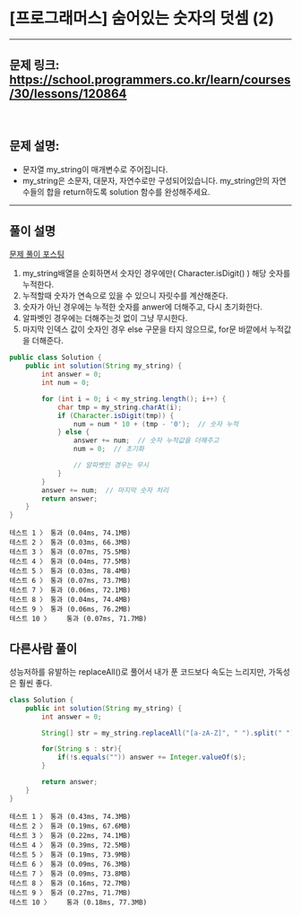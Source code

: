 # [프로그래머스] 숨어있는 숫자의 덧셈 (2)

---

## 문제 링크: https://school.programmers.co.kr/learn/courses/30/lessons/120864

<br>

## 문제 설명:

- 문자열 my_string이 매개변수로 주어집니다. 
- my_string은 소문자, 대문자, 자연수로만 구성되어있습니다. my_string안의 자연수들의 합을 return하도록 solution 함수를 완성해주세요.

---

## 풀이 설명

[문제 풀이 포스팅](https://strong-park.tistory.com/entry/프로그래머스JavaLv0-숨어있는-숫자의-덧셈2)

1. my_string배열을 순회하면서 숫자인 경우에만( Character.isDigit() ) 해당 숫자를 누적한다. 
2. 누적할때 숫자가 연속으로 있을 수 있으니 자릿수를 계산해준다. 
3. 숫자가 아닌 경우에는 누적한 숫자를 anwer에 더해주고, 다시 초기화한다. 
4. 알파벳인 경우에는 더해주는것 없이 그냥 무시한다. 
5. 마지막 인덱스 값이 숫자인 경우 else 구문을 타지 않으므로, for문 바깥에서 누적값을 더해준다.

```java
public class Solution {
    public int solution(String my_string) {
        int answer = 0;
        int num = 0;

        for (int i = 0; i < my_string.length(); i++) {
            char tmp = my_string.charAt(i);
            if (Character.isDigit(tmp)) {
                num = num * 10 + (tmp - '0');  // 숫자 누적
            } else {
                answer += num;  // 숫자 누적값을 더해주고
                num = 0;  // 초기화

                // 알파벳인 경우는 무시
            }
        }
        answer += num;  // 마지막 숫자 처리
        return answer;
    }
}

```

```text
테스트 1 〉	통과 (0.04ms, 74.1MB)
테스트 2 〉	통과 (0.03ms, 66.3MB)
테스트 3 〉	통과 (0.07ms, 75.5MB)
테스트 4 〉	통과 (0.04ms, 77.5MB)
테스트 5 〉	통과 (0.03ms, 78.4MB)
테스트 6 〉	통과 (0.07ms, 73.7MB)
테스트 7 〉	통과 (0.06ms, 72.1MB)
테스트 8 〉	통과 (0.04ms, 74.4MB)
테스트 9 〉	통과 (0.06ms, 76.2MB)
테스트 10 〉	통과 (0.07ms, 71.7MB)
```

## 다른사람 풀이
성능저하를 유발하는 replaceAll()로 풀어서 내가 푼 코드보다 속도는 느리지만, 가독성은 훨씬 좋다.
```java
class Solution {
    public int solution(String my_string) {
        int answer = 0;

        String[] str = my_string.replaceAll("[a-zA-Z]", " ").split(" ");

        for(String s : str){
            if(!s.equals("")) answer += Integer.valueOf(s);
        }

        return answer;
    }
}
```
```text
테스트 1 〉	통과 (0.43ms, 74.3MB)
테스트 2 〉	통과 (0.19ms, 67.6MB)
테스트 3 〉	통과 (0.22ms, 74.1MB)
테스트 4 〉	통과 (0.39ms, 72.5MB)
테스트 5 〉	통과 (0.19ms, 73.9MB)
테스트 6 〉	통과 (0.09ms, 76.3MB)
테스트 7 〉	통과 (0.09ms, 73.8MB)
테스트 8 〉	통과 (0.16ms, 72.7MB)
테스트 9 〉	통과 (0.27ms, 71.7MB)
테스트 10 〉	통과 (0.18ms, 77.3MB)
```
